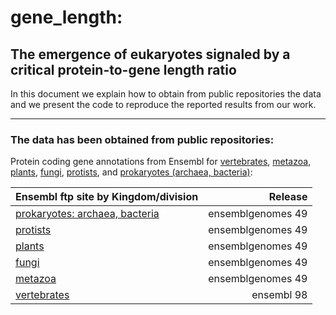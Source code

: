 # gene_length:
## The emergence of eukaryotes signaled by a critical protein-to-gene length ratio

In this document we explain how to obtain from public repositories the data and we present the code to reproduce the reported results from our work.

---
### The data has been obtained from public repositories:
Protein coding gene annotations from Ensembl for [vertebrates](https://www.ensembl.org), 
[metazoa](https://metazoa.ensembl.org), [plants](https://plants.ensembl.org), [fungi](https://fungi.ensembl.org), [protists](https://protists.ensembl.org), and [prokaryotes (archaea, bacteria)](https://bacteria.ensembl.org):

| Ensembl ftp site by Kingdom/division                                          | Release            |  
| :---------------------------------------------------------------------------  | -----------------: | 
| [prokaryotes: archaea, bacteria](http://ftp.ensemblgenomes.org/pub/bacteria/) | ensemblgenomes 49  | 
| [protists](http://ftp.ensemblgenomes.org/pub/protists/)                       | ensemblgenomes 49  | 
| [plants](http://ftp.ensemblgenomes.org/pub/plants/)                           | ensemblgenomes 49  | 
| [fungi](http://ftp.ensemblgenomes.org/pub/fungi/)                             | ensemblgenomes 49  | 
| [metazoa](http://ftp.ensemblgenomes.org/pub/metazoa/)                         | ensemblgenomes 49  | 
| [vertebrates](https://ftp.ensembl.org/pub/)                                   | ensembl 98         | 
